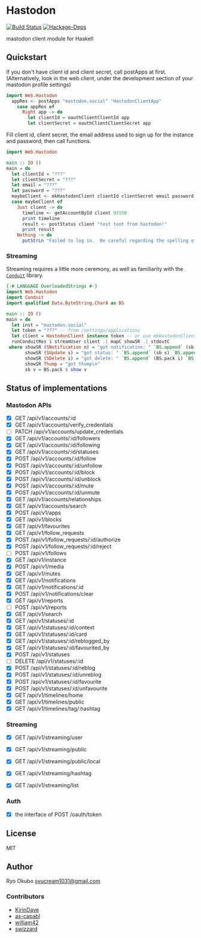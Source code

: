 # Hastodon

[![Build Status](https://travis-ci.org/syucream/hastodon.svg?branch=master)](https://travis-ci.org/syucream/hastodon)
[![Hackage-Deps](https://img.shields.io/hackage-deps/v/Hastodon.svg)](http://packdeps.haskellers.com/feed?needle=Hastodon)

mastodon client module for Haskell

## Quickstart

If you don't have client id and client secret, call postApps at first. (Alternatively, look in the web client, under the development section of your mastodon profile settings)

```haskell
import Web.Hastodon
  appRes <- postApps "mastodon.social" "HastodonClientApp"
    case appRes of
      Right app -> do
        let clientId = oauthClientClientId app
        let clientSecret = oauthClientClientSecret app
```

Fill client id, client secret, the email address used to sign up for the instance and password, then call functions.

```haskell
import Web.Hastodon

main :: IO ()
main = do
  let clientId = "???"
  let clientSecret = "???"
  let email = "???"
  let password = "???"
  maybeClient <- mkHastodonClient clientId clientSecret email password "mastodon.social"
  case maybeClient of
    Just client -> do
      timeline <- getAccountById client 93150
      print timeline
      result <- postStatus client "test toot from hastodon!"
      print result
    Nothing -> do
      putStrLn "Failed to log in.  Be careful regarding the spelling of your email and password."
```

### Streaming
Streaming requires a little more ceremony, as well as familiarity with the [`Conduit`](https://hackage.haskell.org/package/conduit-1.3.0.2) library.

```haskell
{-# LANGUAGE OverloadedStrings #-}
import Web.Hastodon
import Conduit
import qualified Data.ByteString.Char8 as BS

main :: IO ()
main = do
  let inst = "mastodon.social"
  let token = "???" -- from /settings/applications
  let client = HastodonClient instance token -- or use mkHastodonClient as above
  runConduitRes $ streamUser client .| mapC showSR .| stdoutC
 where showSR (SNotification n) = "got notification: " `BS.append` (sb n) `BS.append` "\n"
       showSR (SUpdate s) = "got status: " `BS.append` (sb s) `BS.append` "\n"
       showSR (SDelete i) = "got delete: " `BS.append` (BS.pack i) `BS.append` "\n"
       showSR Thump = "got thump\n"
       sb v = BS.pack $ show v
```

## Status of implementations

### Mastodon APIs

- [x]  GET /api/v1/accounts/:id
- [x]  GET /api/v1/accounts/verify_credentials
- [ ]  PATCH /api/v1/accounts/update_credentials
- [x]  GET /api/v1/accounts/:id/followers
- [x]  GET /api/v1/accounts/:id/following
- [x]  GET /api/v1/accounts/:id/statuses
- [x]  POST /api/v1/accounts/:id/follow
- [x]  POST /api/v1/accounts/:id/unfollow
- [x]  POST /api/v1/accounts/:id/block
- [x]  POST /api/v1/accounts/:id/unblock
- [x]  POST /api/v1/accounts/:id/mute
- [x]  POST /api/v1/accounts/:id/unmute
- [x]  GET /api/v1/accounts/relationships
- [x]  GET /api/v1/accounts/search
- [x]  POST /api/v1/apps
- [x]  GET /api/v1/blocks
- [x]  GET /api/v1/favourites
- [x]  GET /api/v1/follow_requests
- [x]  POST /api/v1/follow_requests/:id/authorize
- [x]  POST /api/v1/follow_requests/:id/reject
- [ ]  POST /api/v1/follows
- [x]  GET /api/v1/instance
- [x]  POST /api/v1/media
- [x]  GET /api/v1/mutes
- [x]  GET /api/v1/notifications
- [x]  GET /api/v1/notifications/:id
- [x]  POST /api/v1/notifications/clear
- [x]  GET /api/v1/reports
- [ ]  POST /api/v1/reports
- [x]  GET /api/v1/search
- [x]  GET /api/v1/statuses/:id
- [x]  GET /api/v1/statuses/:id/context
- [x]  GET /api/v1/statuses/:id/card
- [x]  GET /api/v1/statuses/:id/reblogged_by
- [x]  GET /api/v1/statuses/:id/favourited_by
- [x]  POST /api/v1/statuses
- [ ]  DELETE /api/v1/statuses/:id
- [x]  POST /api/v1/statuses/:id/reblog
- [x]  POST /api/v1/statuses/:id/unreblog
- [x]  POST /api/v1/statuses/:id/favourite
- [x]  POST /api/v1/statuses/:id/unfavourite
- [x]  GET /api/v1/timelines/home
- [x]  GET /api/v1/timelines/public
- [x]  GET /api/v1/timelines/tag/:hashtag

### Streaming

- [x]  GET /api/v1/streaming/user
- [x]  GET /api/v1/streaming/public
- [x]  GET /api/v1/streaming/public/local
- [x]  GET /api/v1/streaming/hashtag
- [x]  GET /api/v1/streaming/list


### Auth

- [x] the interface of POST /oauth/token

## License

MIT

## Author

Ryo Okubo <syucream1031@gmail.com>

### Contributors

* [KirinDave](https://github.com/KirinDave)
* [as-capabl](https://github.com/as-capabl)
* [william42](https://github.com/william42)
* [swizzard](https://github.com/swizzard)
